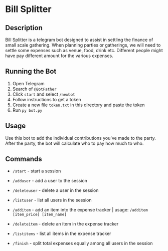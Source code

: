 # Bill Splitter
## Description
Bill Splitter is a telegram bot designed to assist in settling the finance of small scale gathering.
When planning parties or gatherings, we will need to settle some expenses such as venue, food, drink etc.
Different people might have pay different amount for the various expenses.

## Running the Bot
1. Open Telegram
1. Search of `@BotFather`
1. Click `start` and select `/newbot`
1. Follow instructions to get a token
1. Create a new file `token.txt` in this directory and paste the token
1. Run `py bot.py`

## Usage
Use this bot to add the individual contributions you've made to the party. 
After the party, the bot will calculate who to pay how much to who.

## Commands

- `/start` - start a session

- `/adduser` - add a user to the session
- `/deleteuser` - delete a user in the session
- `/listuser` - list all users in the session

- `/additem` - add an item into the expense tracker | usage: `/additem [item_price] [item_name]`
- `/deleteitem` - delete an item in the expense tracker
- `/listitems` - list all items in the expense tracker

- `/finish` - split total expenses equally among all users in the session